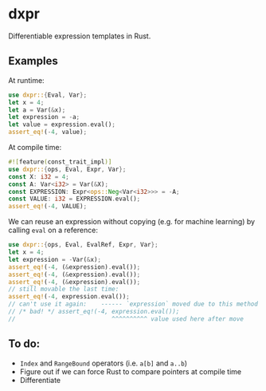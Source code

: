 # dxpr
Differentiable expression templates in Rust.

## Examples

At runtime:
```rust
use dxpr::{Eval, Var};
let x = 4;
let a = Var(&x);
let expression = -a;
let value = expression.eval();
assert_eq!(-4, value);
```

At compile time:
```rust
#![feature(const_trait_impl)]
use dxpr::{ops, Eval, Expr, Var};
const X: i32 = 4;
const A: Var<i32> = Var(&X);
const EXPRESSION: Expr<ops::Neg<Var<i32>>> = -A;
const VALUE: i32 = EXPRESSION.eval();
assert_eq!(-4, VALUE);
```

We can reuse an expression without copying (e.g. for machine learning) by calling `eval` on a reference:
```rust
use dxpr::{ops, Eval, EvalRef, Expr, Var};
let x = 4;
let expression = -Var(&x);
assert_eq!(-4, (&expression).eval());
assert_eq!(-4, (&expression).eval());
assert_eq!(-4, (&expression).eval());
// still movable the last time:
assert_eq!(-4, expression.eval());
// can't use it again:    ------ `expression` moved due to this method call
// /* bad! */ assert_eq!(-4, expression.eval());
//                           ^^^^^^^^^^ value used here after move
```

## To do:
- `Index` and `RangeBound` operators (i.e. `a[b]` and `a..b`)
- Figure out if we can force Rust to compare pointers at compile time
- Differentiate
